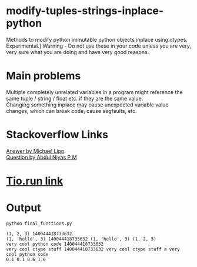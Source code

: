 # modify-tuples-strings-inplace-python
Methods to modify python immutable python objects inplace using ctypes.\
Experimental.]
Warning - Do not use these in your code unless you are very, very sure what you are doing and have very good reasons.

# Main problems
Multiple completely unrelated variables in a program might reference the same tuple / string / float etc. if they are the same value.\
Changing something inplace may cause unexpected variable value changes, which can break code, cause segfaults, etc.

# Stackoverflow Links
[Answer by Michael Lipp](https://stackoverflow.com/questions/3463746/in-place-string-modifications-in-python)\
[Question by Abdul Niyas P M](https://stackoverflow.com/questions/74405180/why-cpython-exposes-pytuple-setitem-as-c-api-if-tuple-is-immutable-by-design)

# [Tio.run link](https://tio.run/##nVVNb9swDL3nVxDuYfbqBc26XQKkWNHlUGBAizQ77CSotuxosyVDVrpmw357Rn3YsZO4zeaDI4vk4yP1GFUbvZLicrtNClrXUMqUZxui11XBpiPAJ1OyhERvKlYDLyupNCSkkCKP8bfmvxjRMVQbIh@/s8QuDSCt@MiGt5/j@83SoJIHpm81K8dU5Q51BmEn/gho5KBSlgEhgv0kJEyKOgZkOQVLNQaePk@BCwxDhydaRPDuCjplmOcMlt/u5zBfLO4WD@0uz8DwCNE5Al6DkHo/0DyK8prBEj3nSkkVZsFv9PrTRFAXE0RdXCRljVxguMhZWDBh80THsG9Fyp5bcIy14BQeaYoIaINMKrBZO2nO4Ppm@fX6C9zcfZ63u9ifcbf15FYkC5aFvjmtH4Jhj/EIXIBvuOXY@iiWMcVEwkglscNMeXcng7ERCKFpqlhdhzx19bXBUvGcC1oQREnkWmgMPgAcI6c1G07o7Bg5GSywp63QlWVV0QriBPgDsp0YvVbCtGs06k1KrRUX@eColKws5RPbmetNa8uZNlKXmZO3zLKamfa0@2EQoIyx6AH5s2c9BSQQ44sqvdN/a7FTgL8nzwAGtkOAcdgRZ/CgXdvL4xHk6CWkANcgwGlfl0zouj8hZiBa7HNXB1zZbbv3ypwEN1S8wU5KwCYj1RUzobleYTftl8t@0rj4o7IS9nTMtj8Wz81Iqkt45xH3aokOlIO7e9LJCkn1PyhHq3WiG3NFkx//qSqbN7yIjLYMZwMVBp/SIAbcHBCbLNIp2EirML@2@urU0dUSRrRysS5dMfUtJ0rJoRxTkiGaUk2bP7JdRSbX0DFbhv0zbIDa07Rfh8eJoaMRtz2iJSMEZjMICCkpF4QErh77Kv1lam65SQzvY7h0YBUKU4eN2eqq@fDpundxxxFRghUrChm8DhTvkuLyrbuEJvGHKPY5Go5@SrEInKMNJFIW/urGdcqCfibn/QJn59B1nVwgbatwFPI6y/bJH4OMh9iggUKARzdg79fmZIOXx3jS5ejGoLGj9seTPU7egHHxDuccHT/aTbeMRtvtXw)

# Output
```
python final_functions.py
```
```
(1, 2, 3) 140044418733632
(1, 'hello', 3) 140044418733632 (1, 'hello', 3) (1, 2, 3)
very cool python code 140044418733632
very cool ctype stuff 140044418733632 very cool ctype stuff a very cool python code
0.1 0.1 0.6 1.6
```
